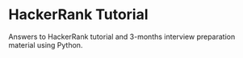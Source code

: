 # HackerRank Tutorial

Answers to HackerRank tutorial and 3-months interview preparation material using Python.
